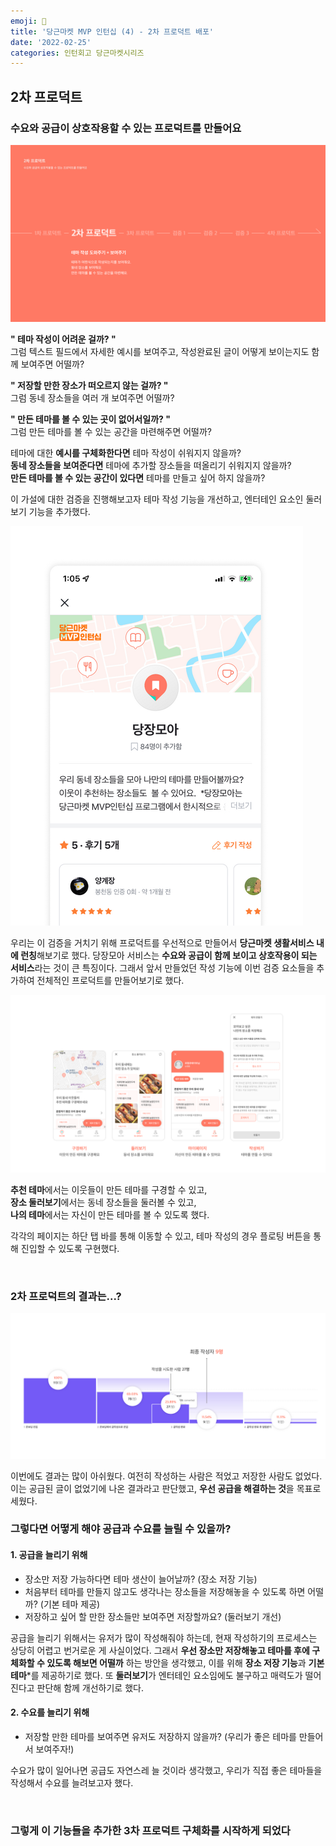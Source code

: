 ```yaml
---
emoji: 🥕
title: '당근마켓 MVP 인턴십 (4) - 2차 프로덕트 배포'
date: '2022-02-25'
categories: 인턴회고 당근마켓시리즈
---
```


## 2차 프로덕트

### 수요와 공급이 상호작용할 수 있는 프로덕트를 만들어요

![](0.png)

**" 테마 작성이 어려운 걸까? "**  
그럼 텍스트 필드에서 자세한 예시를 보여주고, 작성완료된 글이 어떻게 보이는지도 함께 보여주면 어떨까?

**" 저장할 만한 장소가 떠오르지 않는 걸까? "**  
그럼 동네 장소들을 여러 개 보여주면 어떨까?

**" 만든 테마를 볼 수 있는 곳이 없어서일까? "**  
그럼 만든 테마를 볼 수 있는 공간을 마련해주면 어떨까?

테마에 대한 **예시를 구체화한다면** 테마 작성이 쉬워지지 않을까?  
**동네 장소들을 보여준다면** 테마에 추가할 장소들을 떠올리기 쉬워지지 않을까?  
**만든 테마를 볼 수 있는 공간이 있다면** 테마를 만들고 싶어 하지 않을까?

이 가설에 대한 검증을 진행해보고자 테마 작성 기능을 개선하고, 엔터테인 요소인 둘러보기 기능을 추가했다.

![](1.png)

우리는 이 검증을 거치기 위해 프로덕트를 우선적으로 만들어서 **당근마켓 생활서비스 내에 런칭**해보기로 했다. 당장모아 서비스는 **수요와 공급이 함께 보이고 상호작용이 되는 서비스**라는 것이 큰 특징이다. 그래서 앞서 만들었던 작성 기능에 이번 검증 요소들을 추가하여 전체적인 프로덕트를 만들어보기로 했다.

![](2.png)

**추천 테마**에서는 이웃들이 만든 테마를 구경할 수 있고,  
**장소 둘러보기**에서는 동네 장소들을 둘러볼 수 있고,  
**나의 테마**에서는 자신이 만든 테마를 볼 수 있도록 했다.

각각의 페이지는 하단 탭 바를 통해 이동할 수 있고, 테마 작성의 경우 플로팅 버튼을 통해 진입할 수 있도록 구현했다.

&nbsp;

### 2차 프로덕트의 결과는...?

![](3.png)

이번에도 결과는 많이 아쉬웠다. 여전히 작성하는 사람은 적었고 저장한 사람도 없었다. 이는 공급된 글이 없었기에 나온 결과라고 판단했고, **우선 공급을 해결하는 것**을 목표로 세웠다.

### 그렇다면 어떻게 해야 공급과 수요를 늘릴 수 있을까?

#### 1. 공급을 늘리기 위해
- 장소만 저장 가능하다면 테마 생산이 늘어날까? (장소 저장 기능)
- 처음부터 테마를 만들지 않고도 생각나는 장소들을 저장해놓을 수 있도록 하면 어떨까? (기본 테마 제공)
- 저장하고 싶어 할 만한 장소들만 보여주면 저장할까요? (둘러보기 개선)

공급을 늘리기 위해서는 유저가 많이 작성해줘야 하는데, 현재 작성하기의 프로세스는 상당히 어렵고 번거로운 게 사실이었다. 그래서 **우선 장소만 저장해놓고 테마를 후에 구체화할 수 있도록 해보면 어떨까** 하는 방안을 생각했고, 이를 위해 **장소 저장 기능**과 **기본 테마***를 제공하기로 했다. 또 **둘러보기**가 엔터테인 요소임에도 불구하고 매력도가 떨어진다고 판단해 함께 개선하기로 했다.

#### 2. 수요를 늘리기 위해
- 저장할 만한 테마를 보여주면 유저도 저장하지 않을까? (우리가 좋은 테마를 만들어서 보여주자!)

수요가 많이 일어나면 공급도 자연스레 늘 것이라 생각했고, 우리가 직접 좋은 테마들을 작성해서 수요를 늘려보고자 했다.

&nbsp;

### 그렇게 이 기능들을 추가한 3차 프로덕트 구체화를 시작하게 되었다